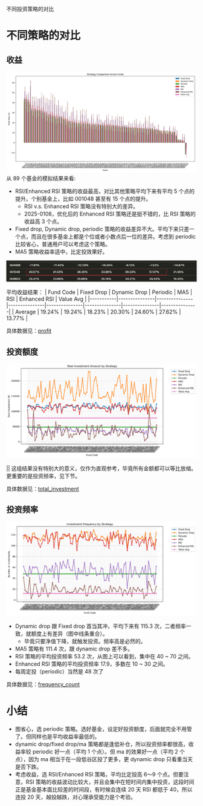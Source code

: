 不同投资策略的对比

# 不同策略的对比

## 收益

![profit](../results/comparison/profit.png)
从 89 个基金的模拟结果来看:

- RSI/Enhanced RSI 策略的收益最高，对比其他策略平均下来有平均 5 个点的提升。个别基金上，比如 001048 甚至有 15 个点的提升。
  - RSI v.s. Enhanced RSI 策略没有特别大的差异。
  - 2025-0108，优化后的 Enhanced RSI 策略还是挺不错的，比 RSI 策略的收益高 3 个点。
- Fixed drop, Dynamic drop, periodic 策略的收益差异不大。平均下来只差一个点，而且在很多基金上都是个位或者小数点后一位的差异。考虑到 periodic 比较省心，普通用户可以考虑这个策略。
- MA5 策略收益率适中，比定投效果好。

![001048](../results/static/001048.png)

平均收益结果：
| Fund Code | Fixed Drop | Dynamic Drop | Periodic | MA5 | RSI | Enhanced RSI | Value Avg |
|-----------|---------------|---------------|---------------|---------------|---------------|---------------|---------------|
| Average | 19.24% | 19.24% | 18.23% | 20.30% | 24.60% | 27.62% | 13.77% |

具体数据见：[profit](../results/comparison/profit.md)

## 投资额度

![total_investment](../results/comparison/total_investment.png)

|| 这组结果没有特别大的意义，仅作为直观参考，毕竟所有金额都可以等比放缩。更重要的是投资频率，见下节。

具体数据见：[total_investment](../results/comparison/total_investment.md)

## 投资频率

![frequency_count](../results/comparison/frequency_count.png)

- Dynamic drop 跟 Fixed drop 首当其冲，平均下来有 115.3 次，二者频率一致，就额度上有差异（图中线条重合）。
  - 毕竟只要净值下降，就触发投资。频率高是必然的。
- MA5 策略有 111.4 次，跟 dynamic drop 差不多。
- RSI 策略的平均投资频率 53.2 次，从图上可以看到，集中在 40 ~ 70 之间。
- Enhanced RSI 策略的平均投资频率 17.9，多数在 10 ~ 30 之间。
- 每周定投（periodic）当然是 48 次了


具体数据见：[frequency_count](../results/comparison/frequency_count.md)

# 小结
- 图省心，选 periodic 策略。选好基金，设定好投资额度，后面就完全不用管了。但同样也是平均收益率最低的。
- dynamic drop/fixed drop/ma 策略都是逢低补仓，所以投资频率都很高，收益率较 periodic 好一点（平均 1 个点）。但 ma 的效果好一点（平均 2 个点），因为 ma 相当于在一段低谷区投了更多，更 dynamic drop 只看重当天是否下跌。
- 考虑收益，选 RSI/Enhanced RSI 策略，平均比定投高 6～9 个点。但要注意，RSI 策略的收益波动比较大，并且会集中在短时间内集中投资，这段时间正是基金基本面比较差的时间段，有时候会连续 20 天 RSI 都低于 40，所以连投 20 天，越投越跌，对心理承受能力是个考验。

